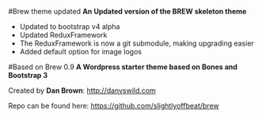 #Brew theme updated
__An Updated version of the BREW skeleton theme__


- Updated to bootstrap v4 alpha
- Updated ReduxFramework
- The ReduxFramework is now a git submodule, making upgrading easier
- Added default option for image logos


#Based on Brew 0.9
__A Wordpress starter theme based on Bones and Bootstrap 3__

Created by **Dan Brown**: http://danvswild.com

Repo can be found here: https://github.com/slightlyoffbeat/brew
